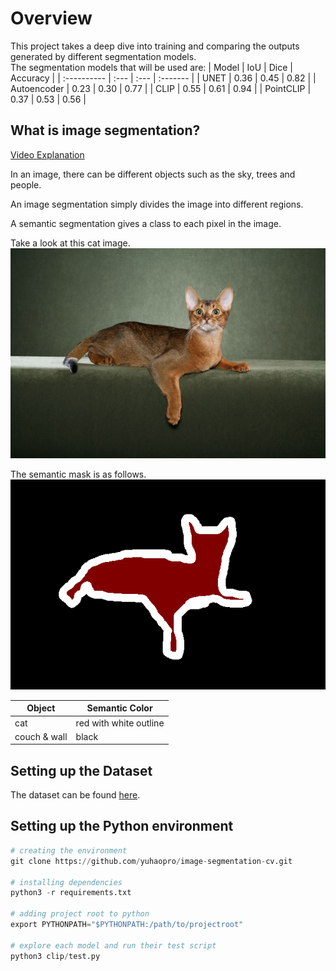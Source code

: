 # Overview
This project takes a deep dive into training and comparing the outputs generated by different segmentation models.
<br>
The segmentation models that will be used are:
| Model       | IoU  | Dice | Accuracy |
| :---------- | :--- | :--- | :------- |
| UNET        | 0.36 | 0.45 | 0.82     |
| Autoencoder | 0.23 | 0.30 | 0.77     |
| CLIP        | 0.55 | 0.61 | 0.94     |
| PointCLIP   | 0.37 | 0.53 | 0.56     |

## What is image segmentation?
[Video Explanation](https://www.youtube.com/watch?v=5QUmlXBb0MY)

In an image, there can be different objects such as the sky, trees and people.

An image segmentation simply divides the image into different regions.

A semantic segmentation gives a class to each pixel in the image.

Take a look at this cat image.
<br>
![image](images/Abyssinian_1_color.jpg)

The semantic mask is as follows.
<br>
![image](images/Abyssinian_1_mask.png)

| Object       | Semantic Color         |
| ------------ | ---------------------- |
| cat          | red with white outline |
| couch & wall | black                  |
## Setting up the Dataset
The dataset can be found [here](https://uoe-my.sharepoint.com/:u:/g/personal/s2526104_ed_ac_uk/EXBmCQKQ7KdAmOr0P9c1lFwBwYaqySQ1d8gps8I7CcRPnw?e=VBex8K).

## Setting up the Python environment

```py
# creating the environment
git clone https://github.com/yuhaopro/image-segmentation-cv.git

# installing dependencies
python3 -r requirements.txt

# adding project root to python
export PYTHONPATH="$PYTHONPATH:/path/to/projectroot"

# explore each model and run their test script
python3 clip/test.py
```


